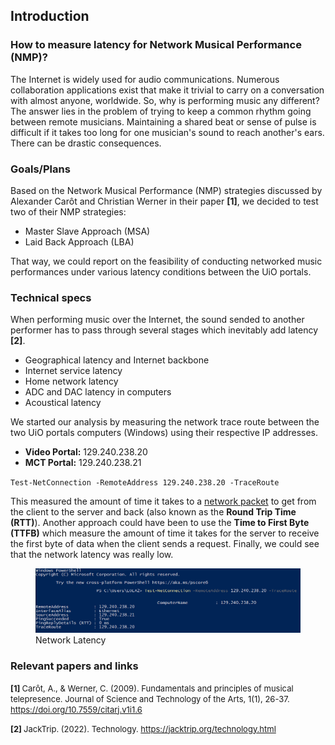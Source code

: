 ## **Introduction**

### **How to measure latency for Network Musical Performance (NMP)?**

The Internet is widely used for audio communications. Numerous collaboration applications exist that make it trivial to carry on a conversation with almost anyone, worldwide. So, why is performing music any different? The answer lies in the problem of trying to keep a common rhythm going between remote musicians. Maintaining a shared beat or sense of pulse is difficult if it takes too long for one musician's sound to reach another's ears. There can be drastic consequences.

### **Goals/Plans**

Based on the Network Musical Performance (NMP) strategies discussed by Alexander Carôt and Christian Werner in their paper **[1]**, we decided to test two of their NMP strategies:

- Master Slave Approach (MSA)
- Laid Back Approach (LBA)

That way, we could report on the feasibility of conducting networked music performances under various latency conditions between the UiO portals. 

### **Technical specs**

When performing music over the Internet, the sound sended to another performer has to pass through several stages which inevitably add latency **[2]**. 

- Geographical latency and Internet backbone
- Internet service latency
- Home network latency
- ADC and DAC latency in computers
- Acoustical latency

We started our analysis by measuring the network trace route between the two UiO portals computers (Windows) using their respective IP addresses. 

- **Video Portal:** 129.240.238.20
- **MCT Portal:** 129.240.238.21

`Test-NetConnection -RemoteAddress 129.240.238.20 -TraceRoute`

This measured the amount of time it takes to a [network packet](https://en.wikipedia.org/wiki/Network_packet) to get from the client to the server and back (also known as the **Round Trip Time (RTT)**). Another approach could have been to use the **Time to First Byte (TTFB)** which measure the amount of time it takes for the server to receive the first byte of data when the client sends a request. Finally, we could see that the network latency was really low.

<figure style="float: none">
   <img src="/assets/image/2022_02_18_joachipo_latency.png" alt="Network Latency" title="" width="auto" />
   <figcaption>Network Latency</figcaption>
</figure>








### **Relevant papers and links**

<font size="2"><p><b>[1] </b> Carôt, A., & Werner, C. (2009). Fundamentals and principles of musical telepresence. Journal of Science and Technology of the Arts, 1(1), 26-37. <a href="https://doi.org/10.7559/citarj.v1i1.6">https://doi.org/10.7559/citarj.v1i1.6</a></p></font>

<font size="2"><p><b>[2] </b> JackTrip. (2022). Technology. <a href="https://jacktrip.org/technology.html">https://jacktrip.org/technology.html</a></p></font>


